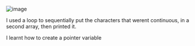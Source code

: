 ![image](https://github.com/user-attachments/assets/e5ec34a3-6535-4010-b42b-9d6be33a2d3f)

I used a loop to sequentially put the characters that werent continuous, in a second array, then printed it.

I learnt how to create a pointer variable
